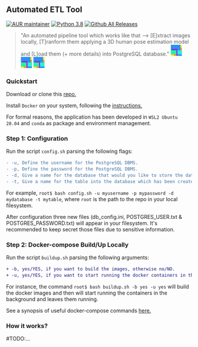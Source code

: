 ## Automated ETL Tool

[![AUR maintainer](https://img.shields.io/badge/Houba-Hej%2C%20Folks!-brightgreen)]()
[![Python 3.8](https://img.shields.io/badge/python-3.8-blue.svg)](https://www.python.org/downloads/release/python-380/)
[![Github All Releases](https://img.shields.io/github/downloads/pan-efs/AutomatedETL_3DHPE/total.svg)]()

> "An automated pipeline tool which works like that --> [E]xtract images locally, [T]ranform them applying a 3D human pose estimation model and [L]oad them (+ more details) into PostgreSQL database." <img src="info/logo.png"> <img src="info/logo.png"> <img src="info/logo.png">

### Quickstart
Download or clone this [repo.](https://github.com/pan-efs/AutomatedETL_3DHPE)

Install `Docker` on your system, following the [instructions.](https://docs.docker.com/get-docker/)

For formal reasons, the application has been developed in `WSL2 Ubuntu 20.04` and `conda` as package and environment management.

### Step 1: Configuration
Run the script `config.sh` parsing the following flags:

```diff
- -u, Define the username for the PostgreSQL DBMS.
- -p, Define the password for the PostgreSQL DBMS.
- -d, Give a name for the database that would you like to store the data.
- -t, Give a name for the table into the database which has been created using the above flag. 
```

For example, `root$ bash config.sh -u myusername -p mypassword -d mydatabase -t mytable`, where `root` is the path to the repo in your local filesystem.

After configuration three new files (db_config.ini, POSTGRES_USER.txt & POSTGRES_PASSWORD.txt) will appear in your filesystem. It's recommended to keep secret those files due to sensitive information. 

### Step 2: Docker-compose Build/Up Locally
Run the script `buildup.sh` parsing the following arguments:

```diff
+ -b, yes/YES, if you want to build the images, otherwise no/NO.
+ -u, yes/YES, if you want to start running the docker containers in the background after building, otherwise no/NO.
```

For instance, the command `root$ bash buildup.sh -b yes -u yes` will build the docker images and then will start running the containers in the background and leaves them running.

See a synopsis of useful docker-compose commands [here.](https://github.com/pan-efs/AutomatedETL_3DHPE/tree/master/info)

### How it works?
#TODO:...